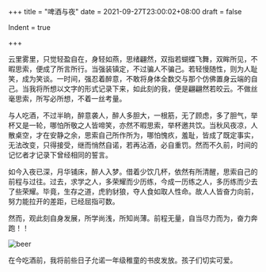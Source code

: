 +++
title = "啤酒与夜"
date = 2021-09-27T23:00:02+08:00
draft = false

Indent = true

+++

云里雾里，只觉轻盈自在，身轻如燕，思绪翩然，双指若蝴蝶飞舞，双眸所见，不暇思索，便成了所言所行。当强装镇定，不过骗人不骗己。若轻慢随性，则为人耻笑，成为笑谈。一时间，强忍着醉意，不敢将身体全数交与那个仿佛置身云端的自己。当我将所想以文字的形式记录下来，如此刻的我，便是翩翩然若皎云。不做丝毫思索，所写必所想，不着一丝考量。

与人吃酒，不过半晌，醉意袭人，醉人多胆大，一根筋，无了顾虑，多了胆气，举杯又是一轮，哪怕所敬之人皆啼笑，亦然不暇思索，举杯邀共饮。当秋风夜凉，人散桌空，才在安静之余，思索自己所作所为，哪怕愧疚，羞耻，皆成了既定事实，无法改变，只得接受，继而悄然自诺，若再沾酒，必自重罚。然而不久前，时间的记忆者才记录下曾经相同的誓言。

如今入夜已深，月华铺床，醉人入梦。借着少饮几杯，依然有所清醒，思索自己的前程与过往。过去，求学之人，多荣耀而少历练，今成一历练之人，多历练而少去了些荣耀。毕竟，生存之道，虎豹豺狼，夺人食如取人性命。故人人皆奋力向前，努力能拉开的差距，已经屈指可数。

然而，观此刻自身发展，所学尚浅，所知尚薄。前程无量，自当尽力而为，奋力奔跑！！

![beer](/img/beer-1.jpeg)

在今吃酒前，我将前些日子允诺一年级稚童的书皮发放。孩子们切实可爱。

